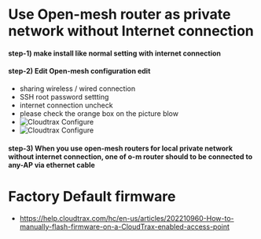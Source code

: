 
# Use Open-mesh router as private network without Internet connection 

#### step-1) make install like normal setting with internet connection
#### step-2) Edit Open-mesh configuration edit
- sharing wireless / wired connection
- SSH root password settting
- internet connection uncheck
- please check the orange box on the picture blow
- ![Cloudtrax Configure](https://raw.githubusercontent.com/jeonghoonkang/BerePi/master/files/om_private_01.png)
- ![Cloudtrax Configure](https://raw.githubusercontent.com/jeonghoonkang/BerePi/master/files/om_private_02.png)

#### step-3) When you use open-mesh routers for local private network without internet connection, one of o-m router should to be connected to any-AP via ethernet cable

# Factory Default firmware

  - https://help.cloudtrax.com/hc/en-us/articles/202210960-How-to-manually-flash-firmware-on-a-CloudTrax-enabled-access-point

